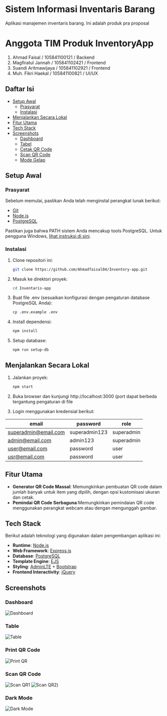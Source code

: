 # Sistem Informasi Inventaris Barang

Aplikasi manajemen inventaris barang. Ini adalah produk pra proposal

# Anggota TIM Produk InventoryApp
   1. Ahmad Faisal	/ 105841100121 / Backend
   2. Magfiratul Jannah	/ 105841102421 / Frontend
   3. Suandi Aritmawijaya	/ 105841102921 / Frontend
   4. Muh. Fikri Haekal	/ 105841100821 / UI/UX


## Daftar Isi

- [Setup Awal](#setup-awal)
  - [Prasyarat](#prasyarat)
  - [Instalasi](#instalasi)
- [Menjalankan Secara Lokal](#menjalankan-secara-lokal)
- [Fitur Utama](#fitur-utama)
- [Tech Stack](#tech-stack)
- [Screenshots](#screenshots)
  - [Dashboard](#dashboard)
  - [Tabel](#tabel)
  - [Cetak QR Code](#cetak-qr-code)
  - [Scan QR Code](#scan-qr-code)
  - [Mode Gelap](#mode-gelap)

## Setup Awal

### Prasyarat

Sebelum memulai, pastikan Anda telah menginstal perangkat lunak berikut:

- [Git](https://git-scm.com/downloads)
- [Node.js](https://nodejs.org/en/download/current)
- [PostgreSQL](https://www.postgresql.org/download/)

Pastikan juga bahwa PATH sistem Anda mencakup tools PostgreSQL. Untuk pengguna Windows, [lihat instruksi di sini](https://www.commandprompt.com/education/how-to-set-windows-path-for-postgres-tools/).


### Instalasi

1. Clone repositori ini:

   ```bash
   git clone https://github.com/Ahmadfaisal04/Inventory-app.git
   ```

2. Masuk ke direktori proyek:

   ```bash
   cd Inventaris-app
   ```

3. Buat file .env (sesuaikan konfigurasi dengan pengaturan database PostgreSQL Anda):

   ```bash
   cp .env.example .env
   ```

4. Install dependensi:

   ```bash
   npm install
   ```

5. Setup database:

   ```bash
   npm run setup-db
   ```

## Menjalankan Secara Lokal

1. Jalankan proyek:

   ```bash
   npm start
   ```

2. Buka browser dan kunjungi http://localhost:3000 (port dapat berbeda tergantung pengaturan di file

3. Login menggunakan kredensial berikut:

  | email | password | role |
  |---|---|---|
  | superadmin@email.com | superadmin123 | superadmin |
  | admin@email.com | admin123 | superadmin |
  | user@email.com | password | user |
  | usr@email.com | password | user |

## Fitur Utama

- **Generator QR Code Massal**: Memungkinkan pembuatan QR code dalam jumlah banyak untuk item yang dipilih, dengan opsi kustomisasi ukuran dan cetak.
- **Pemindai QR Code Serbaguna**:Memungkinkan pemindaian QR code menggunakan perangkat webcam atau dengan mengunggah gambar.

## Tech Stack

Berikut adalah teknologi yang digunakan dalam pengembangan aplikasi ini:

- **Runtime**: [Node.js](https://nodejs.org/)
- **Web Framework**: [Express.js](https://expressjs.com/)
- **Database**: [PostgreSQL](https://www.postgresql.org/)
- **Template Engine**: [EJS](https://ejs.co/)
- **Styling**: [AdminLTE](https://adminlte.io/) + [Bootstrap](https://getbootstrap.com/)
- **Frontend Interactivity**: [jQuery](https://jquery.com/)

## Screenshots

### Dashboard

![Dashboard](./public/images/Dashboard.png)

### Table

![Table](./public/images/Table.png)

### Print QR Code

![Print QR](./public/images/PrintQR.png)

### Scan QR Code

![Scan QR1](./public/images/ScanQR1.png)
![Scan QR2](./public/images/ScanQR2.jpeg))

### Dark Mode

![Dark Mode](./public/images/DarkMode.jpeg)


